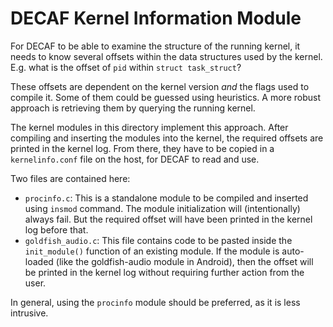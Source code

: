 # DECAF Kernel Information Module

For DECAF to be able to examine the structure of the running kernel,
it needs to know several offsets within the data structures used by the
kernel.  E.g. what is the offset of ``pid`` within ``struct task_struct``?

These offsets are dependent on the kernel version *and* the flags used to
compile it. Some of them could be guessed using heuristics. 
A more robust approach is retrieving them by querying the running kernel.

The kernel modules in this directory implement this approach.
After compiling and inserting the modules into the kernel, the required
offsets are printed in the kernel log.
From there, they have to be copied in a ``kernelinfo.conf`` file on the
host, for DECAF to read and use.

Two files are contained here:

* ``procinfo.c``: This is a standalone module to be compiled and inserted
  using ``insmod`` command. The module initialization will (intentionally)
  always fail. But the required offset will have been printed in the 
  kernel log before that.
* ``goldfish_audio.c``: This file contains code to be pasted inside the
  ``init_module()`` function of an existing module. If the module is 
  auto-loaded (like the goldfish-audio module in Android), then the
  offset will be printed in the kernel log without requiring further
  action from the user.

In general, using the ``procinfo`` module should be preferred, as it is
less intrusive.
